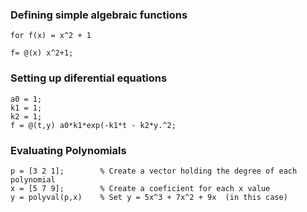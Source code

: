 ### Defining simple algebraic functions

	for f(x) = x^2 + 1
	
	f= @(x) x^2+1;
	
### Setting up diferential equations

	a0 = 1;  
	k1 = 1;  
	k2 = 1;
	f = @(t,y) a0*k1*exp(-k1*t - k2*y.^2;

### Evaluating Polynomials

	p = [3 2 1];		% Create a vector holding the degree of each polynomial
	x = [5 7 9];		% Create a coeficient for each x value 
	y = polyval(p,x)	% Set y = 5x^3 + 7x^2 + 9x  (in this case)
	
